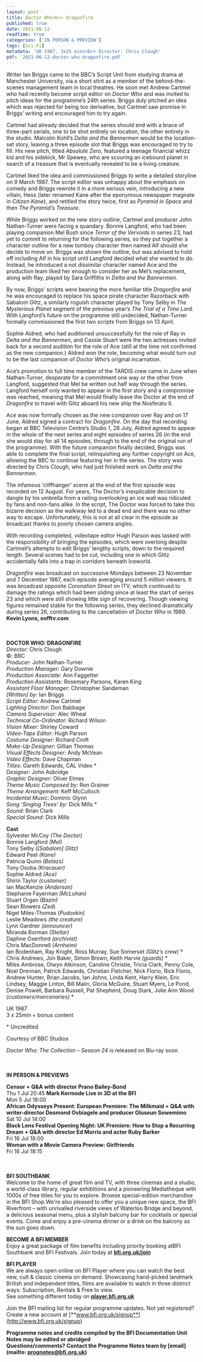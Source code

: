 ```yaml
---
layout: post
title: Doctor Who<br> Dragonfire
published: true
date: 2021-06-12
readtime: true
categories: ['IN PERSON & PREVIEW']
tags: [Sci-Fi]
metadata: 'UK 1987, 3x25 mins<br> Director: Chris Clough'
pdf: '2021-06-12-doctor-who-dragonfire.pdf'
---
```

Writer Ian Briggs came to the BBC’s Script Unit from studying drama at Manchester University, via a short stint as a member of the behind-the-scenes management team in local theatres. He soon met Andrew Cartmel who had recently become script editor on _Doctor Who_ and was invited to pitch ideas for the programme’s 24th series. Briggs duly pitched an idea which was rejected for being too derivative, but Cartmel saw promise in Briggs’ writing and encouraged him to try again.

Cartmel had already decided that the series should end with a brace of three-part serials, one to be shot entirely on location, the other entirely in the studio. Malcolm Kohll’s _Delta and the Bannermen_ would be the location-set story, leaving a three episode slot that Briggs was encouraged to try to fill. His new pitch, titled _Absolute Zero_, featured a teenage financial whizz kid and his sidekick, Mr Spewey, who are scouring an icebound planet in search of a treasure that is eventually revealed to be a living creature.

Cartmel liked the idea and commissioned Briggs to write a detailed storyline on 9 March 1987. The script editor was unhappy about the emphasis on comedy and Briggs rewrote it in a more serious vein, introducing a new villain, Hess (later renamed Kane after the eponymous newspaper magnate in _Citizen Kane_), and retitled the story twice, first as _Pyramid in Space_ and then _The Pyramid’s Treasure_.

While Briggs worked on the new story outline, Cartmel and producer John Nathan-Turner were facing a quandary. Bonnie Langford, who had been playing companion Mel Bush since _Terror of the Vervoids_ in series 23, had yet to commit to returning for the following series, so they put together a character outline for a new tomboy character then named Alf should she decide to move on. Briggs was shown the outline, but was advised to hold off including Alf in his script until Langford decided what she wanted to do. Instead, he introduced a not dissimilar character named Ace and the production team liked her enough to consider her as Mel’s replacement, along with Ray, played by Sara Griffiths in _Delta and the Bannermen_.

By now, Briggs’ scripts were bearing the more familiar title _Dragonfire_ and he was encouraged to replace his space pirate character Razorback with Sabalom Glitz, a similarly roguish character played by Tony Selby in _The Mysterious Planet_ segment of the previous year’s _The Trial of a Time Lord_. With Langford’s future on the programme still undecided, Nathan-Turner formally commissioned the first two scripts from Briggs on 13 April.

Sophie Aldred, who had auditioned unsuccessfully for the role of Ray in _Delta and the Bannermen_, and Cassie Stuart were the two actresses invited back for a second audition for the role of Ace (still at the time not confirmed as the new companion.) Aldred won the role, becoming what would turn out to be the last companion of _Doctor Who_’s original incarnation.

Ace’s promotion to full time member of the TARDIS crew came in June when Nathan-Turner, desperate for a commitment one way or the other from Langford, suggested that Mel be written out half way through the series. Langford herself only wanted to appear in the first story and a compromise was reached, meaning that Mel would finally leave the Doctor at the end of _Dragonfire_ to travel with Glitz aboard his new ship the Nosferatu II.

Ace was now formally chosen as the new companion over Ray and on 17 June, Aldred signed a contract for _Dragonfire_. On the day that recording began at BBC Television Centre’s Studio 1, 28 July, Aldred agreed to appear in the whole of the next series and eight episodes of series 26 (in the end she would stay for all 14 episodes, through to the end of the original run of the programme). With the future companion finally decided, Briggs was able to complete the final script, relinquishing any further copyright on Ace, allowing the BBC to continue featuring her in the series. The story was directed by Chris Clough, who had just finished work on _Delta and the Bannermen_.

The infamous ‘cliffhanger’ scene at the end of the first episode was recorded on 12 August. For years, The Doctor’s inexplicable decision to dangle by his umbrella from a railing overlooking an ice wall was ridiculed by fans and non-fans alike. In the script, The Doctor was forced to take this bizarre decision as the walkway led to a dead end and there was no other way to escape. Unfortunately, this is not at all clear in the episode as broadcast thanks to poorly chosen camera angles.

With recording completed, videotape editor Hugh Parson was tasked with the responsibility of bringing the episodes, which were overlong despite Cartmell’s attempts to edit Briggs’ lengthy scripts, down to the required length. Several scenes had to be cut, including one in which Glitz accidentally falls into a trap in corridors beneath Iceworld.

_Dragonfire_ was broadcast on successive Mondays between 23 November and 7 December 1987, each episode averaging around 5 million viewers. It was broadcast opposite _Coronation Street_ on ITV, which continued to damage the ratings which had been sliding since at least the start of series 23 and which were still showing little sign of recovering. Though viewing figures remained stable for the following series, they declined dramatically during series 26, contributing to the cancellation of _Doctor Who_ in 1989.<br>
**Kevin Lyons, eofftv.com**<br>
<br><br>

**DOCTOR WHO: DRAGONFIRE**<br>
_Director:_ Chris Clough<br>
©: BBC<br>
_Producer:_ John Nathan-Turner<br>
_Production Manager:_ Gary Downie<br>
_Production Associate_: Ann Faggetter<br>
_Production Assistants:_ Rosemary Parsons, Karen King<br>
_Assistant Floor Manager:_ Christopher Sandeman<br>
_[Written] by:_ Ian Briggs<br>
_Script Editor:_ Andrew Cartmel<br>
_Lighting Director:_ Don Babbage<br>
_Camera Supervisor_: Alec Wheal<br>
_Technical Co-Ordinator:_ Richard Wilson<br>
_Vision Mixer:_ Shirley Coward<br>
_Video-Tape Editor:_ Hugh Parson<br>
_Costume Designer:_ Richard Croft<br>
_Make-Up Designer_: Gillian Thomas<br>
_Visual Effects Designer:_ Andy McVean<br>
_Video Effects:_ Dave Chapman<br>
_Titles:_ Gareth Edwards, CAL Video *<br>
_Designer:_ John Asbridge<br>
_Graphic Designer:_ Oliver Elmes<br>
_Theme Music Composed by:_ Ron Grainer<br>
_Theme Arrangement:_ Keff McCulloch<br>
_Incidental Music:_ Dominic Glynn<br>
_Song ‘Singing Trees’ by_: Dick Mills *<br>
_Sound:_ Brian Clark<br>
_Special Sound:_ Dick Mills<br>

**Cast**<br>
Sylvester McCoy _(The Doctor)_<br>
Bonnie Langford _(Mel)_<br>
Tony Selby _([Sabalom] Glitz)_<br>
Edward Peel _(Kane)_<br>
Patricia Quinn _(Belazs)_<br>
Tony Osoba _(Kracauer)_<br>
Sophie Aldred _(Ace)_<br>
Shirin Taylor _(customer)_<br>
Ian MacKenzie _(Anderson)_<br>
Stephanie Fayerman _(McLuhan)_<br>
Stuart Organ _(Bazin)_<br>
Sean Blowers _(Zed_)<br>
Nigel Miles-Thomas (_Pudovkin)_<br>
Leslie Meadows _(the creature)_<br>
Lynn Gardner _(announcer)_<br>
Miranda Borman _(Stellar)_<br>
Daphne Oxenford _(archivist)_<br>
Chris MacDonnell _(Arnheim)_<br>
Ian Bodenham, Ray Knight, Ross Murray, Sue Somerset _(Glitz’s crew)_ *<br>
Chris Andrews, Jon Baker, Simon Brown, Keith Harvie _(guards)_ *<br>
Miles Ambrose, Olwyn Atkinson, Caroline Christie, Tricia Clark, Penny Cole, Noel Drennan, Patrick Edwards, Christian Fletcher, Nick Florio, Rick Florio, Andrew Hunter, Brian Jacobs, Ian Johns, Linda Kent, Harry Klein, Eric Lindsey, Maggie Linton, Bill Malin, Gloria McGuire, Stuart Myers, Le Pond, Denise Powell, Barbara Russell, Pat Shepherd, Doug Stark, Julie Ann Wood _(customers/mercenaries)_ *<br>

UK 1987<br>
3 x 25min + bonus content<br>

\* Uncredited<br>

Courtesy of BBC Studios<br>

_Doctor Who: The Collection – Season 24_ is released on Blu-ray soon<br>
<br><br>

**IN PERSON & PREVIEWS**<br>

**Censor + Q&A with director Prano Bailey-Bond**<br>
Thu 1 Jul 20:45
**Mark Kermode Live in 3D at the BFI**<br>
Mon 5 Jul 18:00<br>
**African Odysseys Present: European Premiere: The Milkmaid + Q&A with writer-director Desmond Ovbiagele and producer Oluseun Sowemimo**<br>
Sat 10 Jul 14:00<br>
**Black Lens Festival Opening Night: UK Premiere: How to Stop a Recurring Dream + Q&A with director Ed Morris and actor Ruby Barker**<br>
Fri 16 Jul 18:00<br>
**Woman with a Movie Camera Preview: Girlfriends**<br>
Fri 16 Jul 18:15<br>
<br><br>

**BFI SOUTHBANK**  
Welcome to the home of great film and TV, with three cinemas and a studio, a world-class library, regular exhibitions and a pioneering Mediatheque with 1000s of free titles for you to explore. Browse special-edition merchandise in the BFI Shop.We&#39;re also pleased to offer you a unique new space, the BFI Riverfront – with unrivalled riverside views of Waterloo Bridge and beyond, a delicious seasonal menu, plus a stylish balcony bar for cocktails or special events. Come and enjoy a pre-cinema dinner or a drink on the balcony as the sun goes down.  

**BECOME A BFI MEMBER**  
Enjoy a great package of film benefits including priority booking atBFI Southbank and BFI Festivals. Join today at [**bfi.org.uk/join**](http://www.bfi.org.uk/join)  

**BFI PLAYER**  
 We are always open online on BFI Player where you can watch the best new, cult &amp; classic cinema on demand. Showcasing hand-picked landmark British and independent titles, films are available to watch in three distinct ways: Subscription, Rentals &amp; Free to view.<br> 
See something different today on [**player.bfi.org.uk**](https://player.bfi.org.uk/)

Join the BFI mailing list for regular programme updates. Not yet registered? Create a new account at [**www.bfi.org.uk/signup**](http://www.bfi.org.uk/signup)

**Programme notes and credits compiled by the BFI Documentation Unit  
Notes may be edited or abridged  
Questions/comments? Contact the Programme Notes team by [email](mailto: prognotes@bfi.org.uk)**

